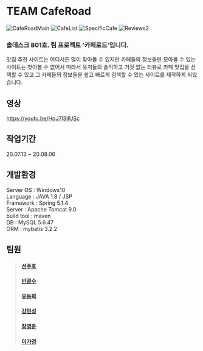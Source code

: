 # TEAM CafeRoad
![CafeRoadMain](https://user-images.githubusercontent.com/68097516/89489664-f8361d00-d7e5-11ea-8dd3-2e2b9e6b3731.jpg)
![CafeList](https://user-images.githubusercontent.com/68097516/89489755-29165200-d7e6-11ea-9814-bd50d92e6e06.jpg)
![SpecificCafe](https://user-images.githubusercontent.com/68097516/89489776-36334100-d7e6-11ea-852c-e34343a72529.jpg)
![Reviews2](https://user-images.githubusercontent.com/68097516/89501423-49520b00-d7fe-11ea-9d1a-252b6e16dac3.jpg)   
    


### 솔데스크 801호. 팀 프로젝트 '카페로드'입니다.   
 맛집 추천 사이트는 어디서든 많이 찾아볼 수 있지만 카페들의 정보들만 모아볼 수 있는 사이트는 찾아볼 수 없어서 따라서 유저들의 솔직하고 거짓 없는 리뷰로 카페 맛집을 선택할 수 있고 그 카페들의 정보들을 쉽고 빠르게 검색할 수 있는 사이트를 제작하게 되었습니다.   
 
## 영상
<https://youtu.be/HqJ7I3IIUSc>

## 작업기간
20.07.13 ~ 20.08.06

## 개발환경
Server OS : Windows10   
Language : JAVA 1.8 / JSP   
Framework : Spring 5.1.4   
Server : Apache Tomcat 9.0   
build tool : maven   
DB : MySQL 5.6.47   
ORM : mybatis 3.2.2   

## 팀원
>#### [선주호](https://github.com/sunjuho)   
>#### [반광수](https://github.com/ban5915)   
>#### [유동희](https://github.com/chbr101)   
>#### [강민성](https://github.com/MINSUNG-KANG1)   
>#### [장영운](https://github.com/YoungWoon-Jang)   
>#### [이가영](https://github.com/gayoung0712)   

